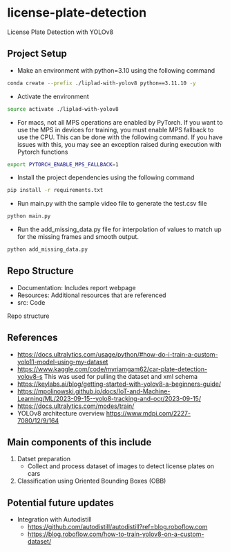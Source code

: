 # license-plate-detection
License Plate Detection with YOLOv8 

## Project Setup

* Make an environment with python=3.10 using the following command 
``` bash
conda create --prefix ./liplad-with-yolov8 python==3.11.10 -y
```
* Activate the environment
``` bash
source activate ./liplad-with-yolov8 
``` 
* For macs, not all MPS operations are enabled by PyTorch. If you want to use the MPS in devices for training, you must enable MPS fallback to use the CPU. This can be done with the following command. If you have issues with this, you may see an exception raised during execution with Pytorch functions
```bash
export PYTORCH_ENABLE_MPS_FALLBACK=1
```

* Install the project dependencies using the following command 
```bash
pip install -r requirements.txt
```
* Run main.py with the sample video file to generate the test.csv file 
``` python
python main.py
```
* Run the add_missing_data.py file for interpolation of values to match up for the missing frames and smooth output.
```python
python add_missing_data.py

```

## Repo Structure
* Documentation: Includes report webpage 
* Resources: Additional resources that are referenced 
* src: Code 

Repo structure 
## References 
* https://docs.ultralytics.com/usage/python/#how-do-i-train-a-custom-yolo11-model-using-my-dataset
* https://www.kaggle.com/code/myriamgam62/car-plate-detection-yolov8-s This was used for pulling the dataset and xml schema
* https://keylabs.ai/blog/getting-started-with-yolov8-a-beginners-guide/
* https://mpolinowski.github.io/docs/IoT-and-Machine-Learning/ML/2023-09-15--yolo8-tracking-and-ocr/2023-09-15/
* https://docs.ultralytics.com/modes/train/
* YOLOv8 architecture overview https://www.mdpi.com/2227-7080/12/9/164 

## Main components of this include 
1. Datset preparation 
    - Collect and process dataset of images to detect license plates on cars 
2. Classification using Oriented Bounding Boxes (OBB) 

## Potential future updates 
* Integration with Autodistill 
    * https://github.com/autodistill/autodistill?ref=blog.roboflow.com
    * https://blog.roboflow.com/how-to-train-yolov8-on-a-custom-dataset/ 